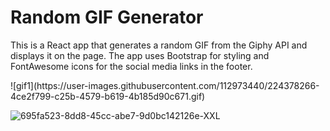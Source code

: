 <h1>Random GIF Generator</h1>
<p>This is a React app that generates a random GIF from the Giphy API and displays it on the page. The app uses Bootstrap for styling and FontAwesome icons for the social media links in the footer.</p>
![gif1](https://user-images.githubusercontent.com/112973440/224378266-4ce2f799-c25b-4579-b619-4b185d90c671.gif)

![695fa523-8dd8-45cc-abe7-9d0bc142126e-XXL](https://user-images.githubusercontent.com/112973440/224381826-71e3e1ac-a9d7-438d-8b45-1b0f0db5f881.jpeg)
